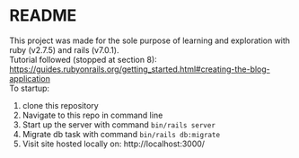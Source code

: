 # README

This project was made for the sole purpose of learning and exploration with ruby (v2.7.5) and rails (v7.0.1).
<br>
Tutorial followed (stopped at section 8): https://guides.rubyonrails.org/getting_started.html#creating-the-blog-application
<br>
To startup:
1. clone this repository
2. Navigate to this repo in command line
3. Start up the server with command `bin/rails server`
4. Migrate db task with command `bin/rails db:migrate`
5. Visit site hosted locally on: http://localhost:3000/